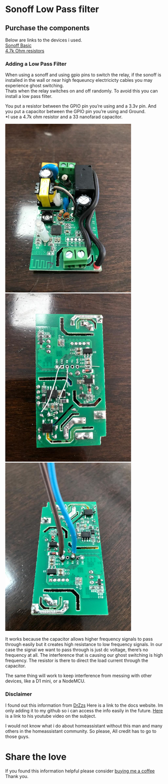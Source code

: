 # Sonoff Low Pass filter

## Purchase the components
Below are links to the devices i used.  
[Sonoff Basic](https://www.banggood.com/custlink/3DmKBma4V4)  
[4.7k Ohm resistors](https://www.banggood.com/custlink/mm3m4MwuYA)  

### Adding a Low Pass Filter
When using a sonoff and using gpio pins to switch the relay, if the sonoff is installed in the wall or near high fequeuncy electricicty cables you may experience ghost switching.  
Thats when the relay switches on and off randomly. To avoid this you can install a low pass filter.  

You put a resistor between the GPIO pin you’re using and a 3.3v pin.  And you put a capacitor between the GPIO pin you’re using and Ground.  
*I use a 4.7k ohm resistor and a 33 nanofarad capacitor.  

<img src="https://github.com/geekyclarkey/homeassistant/blob/master/howto_guides/sonoff_low_pass_filter/images/lpf1.jpeg" width="400px">  
<img src="https://github.com/geekyclarkey/homeassistant/blob/master/howto_guides/sonoff_low_pass_filter/images/lpf2.jpeg" width="400px">  
<img src="https://github.com/geekyclarkey/homeassistant/blob/master/howto_guides/sonoff_low_pass_filter/images/lpf3.jpeg" width="400px">  

It works because the capacitor allows higher frequency signals to pass through easily but it creates high resistance to low frequency signals. In our case the signal we want to pass through is just dc voltage, there’s no frequency at all. The interference that is causing our ghost switching is high frequency. The resistor is there to direct the load current through the capacitor.

The same thing will work to keep interference from messing with other devices, like a D1 mini, or a NodeMCU.   

### Disclaimer
I found out this information from [DrZzs](http://drzzs.com/) Here is a link to the docs website.  Im only adding it to my github so i can access the info easily in the future.
[Here](https://www.youtube.com/watch?v=aq8_os6g13s&t=173s) is a link to his youtube video on the subject.

I would not know what i do about homeassistant without this man and many others in the homeassistant community. So please, All credit has to go to those guys.

# Share the love  
If you found this information helpful please consider [buying me a coffee](https://www.buymeacoffee.com/geekyclarkey)  
Thank you.  
